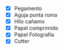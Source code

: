 - [x] Pegamento
- [x] Aguja punta roma
- [x] Hilo cañamo
- [x] Papel comprimido
- [x] Papel Fotografía
- [x] Cutter